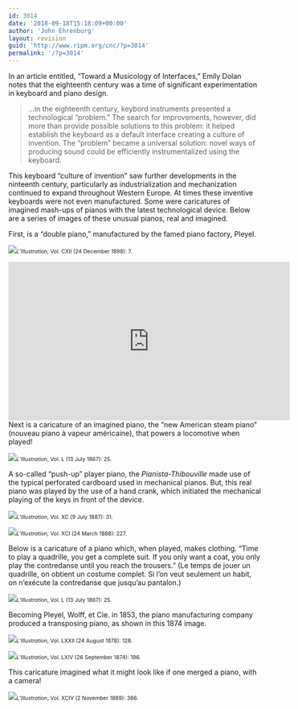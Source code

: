 ```yaml
---
id: 3014
date: '2018-09-18T15:18:09+00:00'
author: 'John Ehrenburg'
layout: revision
guid: 'http://www.ripm.org/cnc/?p=3014'
permalink: '/?p=3014'
---
```


In an article entitled, “Toward a Musicology of Interfaces,” Emily Dolan notes that the eighteenth century was a time of significant experimentation in keyboard and piano design.

> …in the eighteenth century, keybord instruments presented a technological “problem.” The search for improvements, however, did more than provide possible solutions to this problem: it helped establish the keyboard as a default interface creating a culture of invention. The “problem” became a universal solution: novel ways of producing sound could be efficiently instrumentalized using the keyboard.

This keyboard “culture of invention” saw further developments in the ninteenth century, particularly as industrialization and mechanization continued to expand throughout Western Europe. At times these inventive keyboards were not even manufactured. Some were caricatures of imagined mash-ups of pianos with the latest technological device. Below are a series of images of these unusual pianos, real and imagined.

First, is a “double piano,” manufactured by the famed piano factory, Pleyel.

![](http://www.ripm.org/cnc/wp-content/uploads/2018/09/Pleyel-double-1024x750.jpg)<span style="font-size: 8pt;">*L’Illustration,* Vol. CXII (24 December 1898): 7.</span>

<div style="text-align: center;"><iframe allowfullscreen="allowfullscreen" frameborder="0" height="315" loading="lazy" src="https://www.youtube.com/embed/sz4e9S_6j7s?rel=0&start=1&end=215" width="560"><span class="mce_SELRES_start" data-mce-type="bookmark" style="display: inline-block; width: 0px; overflow: hidden; line-height: 0;">﻿</span></iframe></div>Next is a caricature of an imagined piano, the “new American steam piano” (nouveau piano à vapeur américaine), that powers a locomotive when played!

![](http://www.ripm.org/cnc/wp-content/uploads/2018/09/locomotive.jpg)<span style="font-size: 8pt;">*L’Illustration*, Vol. L (13 July 1867): 25.</span>

A so-called “push-up” player piano, the *Pianista-Thibouville* made use of the typical perforated cardboard used in mechanical pianos. But, this real piano was played by the use of a hand crank, which initiated the mechanical playing of the keys in front of the device.

![](http://www.ripm.org/cnc/wp-content/uploads/2018/09/thibouville-1.jpg)<span style="font-size: 8pt;">*L’Illustration,* Vol. XC (9 July 1887): 31.</span>

![](http://www.ripm.org/cnc/wp-content/uploads/2018/09/thibouville-2.jpg)<span style="font-size: 8pt;">*L’Illustration,* Vol. XCI (24 March 1888): 227.</span>

Below is a caricature of a piano which, when played, makes clothing. “Time to play a quadrille, you get a complete suit. If you only want a coat, you only play the contredanse until you reach the trousers.” (Le temps de jouer un quadrille, on obtient un costume complet. Si l’on veut seulement un habit, on n’exécute la contredanse que jusqu’au pantalon.)

![](http://www.ripm.org/cnc/wp-content/uploads/2018/09/tailor.jpg)<span style="font-size: 8pt;">*L’Illustration*, Vol. L (13 July 1867): 25.</span>

Becoming Pleyel, Wolff, et Cie. in 1853, the piano manufacturing company produced a transposing piano, as shown in this 1874 image.

![](http://www.ripm.org/cnc/wp-content/uploads/2018/09/transposing-2.jpg)<span style="font-size: 8pt;">*L’Illustration,* Vol. LXXII (24 August 1878): 128.</span>

![](http://www.ripm.org/cnc/wp-content/uploads/2018/09/transposing-1.jpg)<span style="font-size: 8pt;">*L’Illustration*, Vol. LXIV (26 September 1874): 196.</span>

This caricature imagined what it might look like if one merged a piano, with a camera!

![](http://www.ripm.org/cnc/wp-content/uploads/2018/09/camera.jpg)<span style="font-size: 8pt;">*L’Illustration*, Vol. XCIV (2 November 1889): 386.</span>